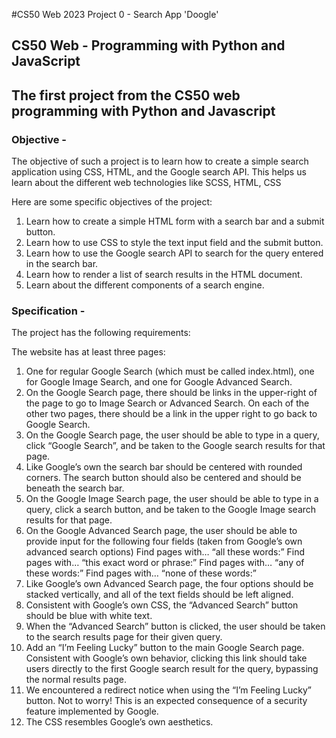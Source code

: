 #CS50 Web 2023 Project 0 - Search App 'Doogle'
## CS50 Web - Programming with Python and JavaScript
## The first project from the CS50 web programming with Python and Javascript
### Objective -
The objective of such a project is to learn how to create a simple search application using CSS, HTML, and the Google search API. This helps us learn about the different web technologies like SCSS, HTML, CSS

Here are some specific objectives of the project:

1) Learn how to create a simple HTML form with a search bar and a submit button.
2) Learn how to use CSS to style the text input field and the submit button.
3) Learn how to use the Google search API to search for the query entered in the search bar.
4) Learn how to render a list of search results in the HTML document.
5) Learn about the different components of a search engine.

### Specification - 
The project has the  following requirements:

The website has at least three pages: 
1) One for regular Google Search (which must be called index.html), one for Google Image Search, and one for Google Advanced Search.
2) On the Google Search page, there should be links in the upper-right of the page to go to Image Search or Advanced Search. On each of the other two pages, there 
   should be a link in the upper right to go back to Google Search.
3) On the Google Search page, the user should be able to type in a query, click “Google Search”, and be taken to the Google search results for that page.
4) Like Google’s own the search bar should be centered with rounded corners. The search button should also be centered and should be beneath the search bar.
5) On the Google Image Search page, the user should be able to type in a query, click a search button, and be taken to the Google Image search results for that page.
6) On the Google Advanced Search page, the user should be able to provide input for the following four fields (taken from Google’s own advanced search options)
   Find pages with… “all these words:”
   Find pages with… “this exact word or phrase:”
   Find pages with… “any of these words:”
   Find pages with… “none of these words:”
7) Like Google’s own Advanced Search page, the four options should be stacked vertically, and all of the text fields should be left aligned.
8) Consistent with Google’s own CSS, the “Advanced Search” button should be blue with white text.
9) When the “Advanced Search” button is clicked, the user should be taken to the search results page for their given query.
10) Add an “I’m Feeling Lucky” button to the main Google Search page. Consistent with Google’s own behavior, clicking this link should take users directly to the 
    first Google search result for the query, bypassing the normal results page.
11) We encountered a redirect notice when using the “I’m Feeling Lucky” button. Not to worry! This is an expected consequence of a security feature implemented by 
    Google.
12) The CSS resembles Google’s own aesthetics.
